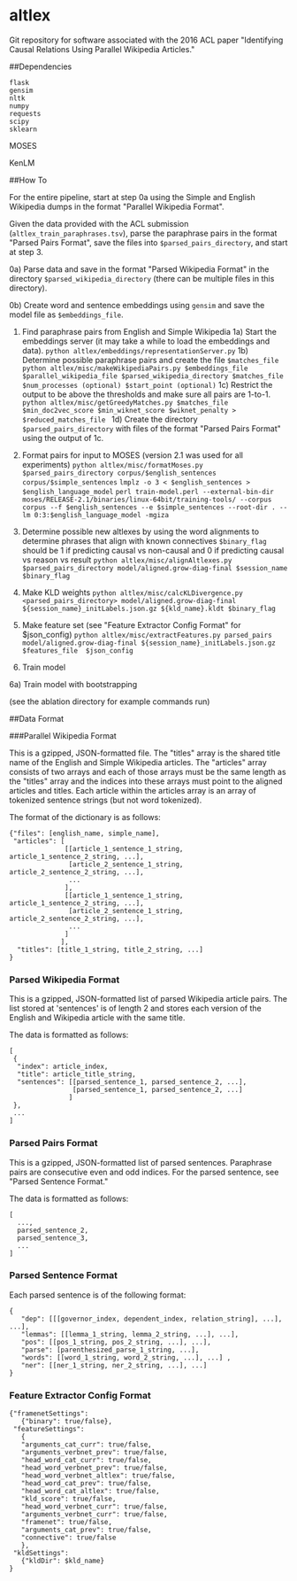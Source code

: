 # altlex

Git repository for software associated with the 2016 ACL paper "Identifying Causal Relations Using Parallel Wikipedia Articles."

##Dependencies
```
flask
gensim
nltk
numpy
requests
scipy
sklearn
```

MOSES

KenLM

##How To

For the entire pipeline, start at step 0a using the Simple and English Wikipedia dumps in the format "Parallel Wikipedia Format".

Given the data provided with the ACL submission (```altlex_train_paraphrases.tsv```), parse the paraphrase pairs in the format "Parsed Pairs Format", save the files into ```$parsed_pairs_directory```, and start at step 3.

0a) Parse data and save in the format "Parsed Wikipedia Format" in the directory ```$parsed_wikipedia_directory``` (there can be multiple files in this directory).

0b) Create word and sentence embeddings using ```gensim``` and save the model file as ```$embeddings_file```.

1) Find paraphrase pairs from English and Simple Wikipedia 
  1a) Start the embeddings server (it may take a while to load the embeddings and data).
      ```python altlex/embeddings/representationServer.py```
  1b) Determine possible paraphrase pairs and create the file ```$matches_file```
      ```python altlex/misc/makeWikipediaPairs.py $embeddings_file $parallel_wikipedia_file $parsed_wikipedia_directory $matches_file $num_processes (optional) $start_point (optional)```
  1c) Restrict the output to be above the thresholds and make sure all pairs are 1-to-1.
      ```python altlex/misc/getGreedyMatches.py $matches_file $min_doc2vec_score $min_wiknet_score $wiknet_penalty > $reduced_matches_file ```
  1d) Create the directory ```$parsed_pairs_directory``` with files of the format "Parsed Pairs Format" using the output of 1c.
  
2) Format pairs for input to MOSES (version 2.1 was used for all experiments)
   ```python altlex/misc/formatMoses.py $parsed_pairs_directory corpus/$english_sentences corpus/$simple_sentences```
   ```lmplz -o 3 < $english_sentences > $english_language_model```
   ```perl train-model.perl --external-bin-dir moses/RELEASE-2.1/binaries/linux-64bit/training-tools/ --corpus corpus --f $english_sentences --e $simple_sentences --root-dir . --lm 0:3:$english_language_model -mgiza```

3) Determine possible new altlexes by using the word alignments to determine phrases that align with known connectives
   ```$binary_flag``` should be 1 if predicting causal vs non-causal and 0 if predicting causal vs reason vs result
   ```python altlex/misc/alignAltlexes.py $parsed_pairs_directory model/aligned.grow-diag-final $session_name $binary_flag```

4) Make KLD weights
   ```python altlex/misc/calcKLDivergence.py <parsed_pairs_directory> model/aligned.grow-diag-final ${session_name}_initLabels.json.gz ${kld_name}.kldt $binary_flag```

5) Make feature set (see "Feature Extractor Config Format" for $json_config)
   ```python altlex/misc/extractFeatures.py parsed_pairs model/aligned.grow-diag-final ${session_name}_initLabels.json.gz $features_file  $json_config```

6) Train model

6a) Train model with bootstrapping

(see the ablation directory for example commands run)

##Data Format

###Parallel Wikipedia Format

This is a gzipped, JSON-formatted file.  The "titles" array is the shared title name of the English and Simple Wikipedia articles.  The "articles" array consists of two arrays and each of those arrays must be the same length as the "titles" array and the indices into these arrays must point to the aligned articles and titles.  Each article within the articles array is an array of tokenized sentence strings (but not word tokenized).

The format of the dictionary is as follows:
```
{"files": [english_name, simple_name],
 "articles": [
              [[article_1_sentence_1_string, article_1_sentence_2_string, ...],
               [article_2_sentence_1_string, article_2_sentence_2_string, ...],
               ...
              ],
              [[article_1_sentence_1_string, article_1_sentence_2_string, ...],
               [article_2_sentence_1_string, article_2_sentence_2_string, ...],
               ...
              ]
             ],
  "titles": [title_1_string, title_2_string, ...]
}
```

### Parsed Wikipedia Format
This is a gzipped, JSON-formatted list of parsed Wikipedia article pairs.  The list stored at 'sentences' is of length 2 and stores each version of the English and Wikipedia article with the same title.

The data is formatted as follows:
```
[
 {
  "index": article_index,
  "title": article_title_string,
  "sentences": [[parsed_sentence_1, parsed_sentence_2, ...],
                [parsed_sentence_1, parsed_sentence_2, ...]
               ]
 },
 ...
]
```

### Parsed Pairs Format

This is a gzipped, JSON-formatted list of parsed sentences.  Paraphrase pairs are consecutive even and odd indices.
For the parsed sentence, see "Parsed Sentence Format."

The data is formatted as follows:
```
[
  ...,
  parsed_sentence_2,
  parsed_sentence_3,
  ...
]
```

### Parsed Sentence Format

Each parsed sentence is of the following format:
```
{
   "dep": [[[governor_index, dependent_index, relation_string], ...], ...], 
   "lemmas": [[lemma_1_string, lemma_2_string, ...], ...],
   "pos": [[pos_1_string, pos_2_string, ...], ...],
   "parse": [parenthesized_parse_1_string, ...], 
   "words": [[word_1_string, word_2_string, ...], ...] , 
   "ner": [[ner_1_string, ner_2_string, ...], ...]
}
```  

### Feature Extractor Config Format
```
{"framenetSettings": 
   {"binary": true/false}, 
 "featureSettings": 
   {
   "arguments_cat_curr": true/false, 
   "arguments_verbnet_prev": true/false, 
   "head_word_cat_curr": true/false, 
   "head_word_verbnet_prev": true/false, 
   "head_word_verbnet_altlex": true/false, 
   "head_word_cat_prev": true/false, 
   "head_word_cat_altlex": true/false, 
   "kld_score": true/false, 
   "head_word_verbnet_curr": true/false, 
   "arguments_verbnet_curr": true/false, 
   "framenet": true/false, 
   "arguments_cat_prev": true/false, 
   "connective": true/false
   }, 
 "kldSettings": 
   {"kldDir": $kld_name}
}
```
